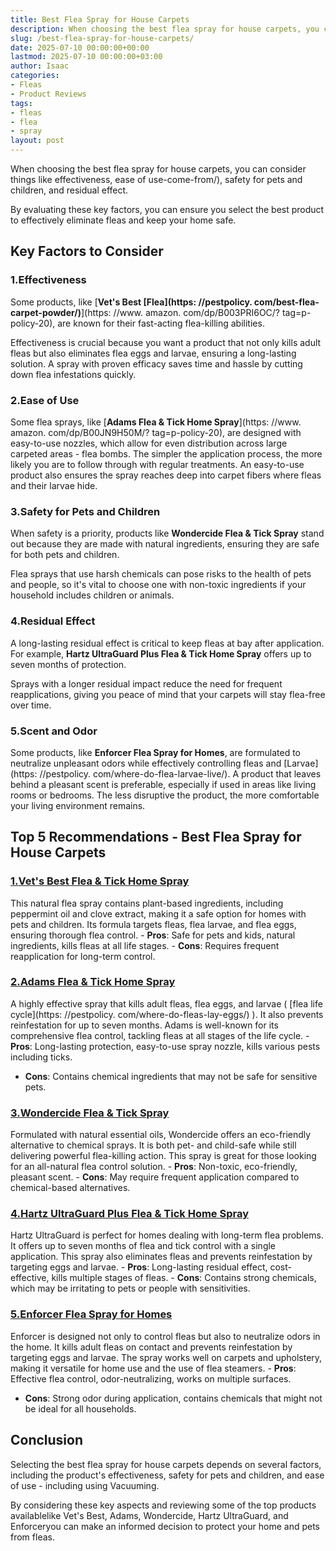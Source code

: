 ```yaml
---
title: Best Flea Spray for House Carpets
description: When choosing the best flea spray for house carpets, you can consider things like effectiveness, ease of use-come-from , safety for pets and children, and...
slug: /best-flea-spray-for-house-carpets/
date: 2025-07-10 00:00:00+00:00
lastmod: 2025-07-10 00:00:00+03:00
author: Isaac
categories:
- Fleas
- Product Reviews
tags:
- fleas
- flea
- spray
layout: post
---
```


When choosing the best flea spray for house carpets, you can consider things like effectiveness, ease of use-come-from/), safety for pets and children, and residual effect.

By evaluating these key factors, you can ensure you select the best product to effectively eliminate fleas and keep your home safe.

##  Key Factors to Consider

###  1.**Effectiveness**

Some products, like [**Vet's Best [Flea](https: //pestpolicy. com/best-flea-carpet-powder/)**](https: //www. amazon. com/dp/B003PRI6OC/? tag=p-policy-20), are known for their fast-acting flea-killing abilities.

Effectiveness is crucial because you want a product that not only kills adult fleas but also eliminates flea eggs and larvae, ensuring a long-lasting solution. A spray with proven efficacy saves time and hassle by cutting down flea infestations quickly.

###  2.**Ease of Use**

Some flea sprays, like [**Adams Flea & Tick Home Spray**](https: //www. amazon. com/dp/B00JN9H50M/? tag=p-policy-20), are designed with easy-to-use nozzles, which allow for even distribution across large carpeted areas - flea bombs. The simpler the application process, the more likely you are to follow through with regular treatments. An easy-to-use product also ensures the spray reaches deep into carpet fibers where fleas and their larvae hide.

###  3.**Safety for Pets and Children**

When safety is a priority, products like **Wondercide Flea & Tick Spray** stand out because they are made with natural ingredients, ensuring they are safe for both pets and children.

Flea sprays that use harsh chemicals can pose risks to the health of pets and people, so it's vital to choose one with non-toxic ingredients if your household includes children or animals.

###  4.**Residual Effect**

A long-lasting residual effect is critical to keep fleas at bay after application. For example, **Hartz UltraGuard Plus Flea & Tick Home Spray** offers up to seven months of protection.

Sprays with a longer residual impact reduce the need for frequent reapplications, giving you peace of mind that your carpets will stay flea-free over time.

###  5.**Scent and Odor**

Some products, like **Enforcer Flea Spray for Homes**, are formulated to neutralize unpleasant odors while effectively controlling fleas and [Larvae](https: //pestpolicy. com/where-do-flea-larvae-live/). A product that leaves behind a pleasant scent is preferable, especially if used in areas like living rooms or bedrooms. The less disruptive the product, the more comfortable your living environment remains.

##  Top 5 Recommendations - Best Flea Spray for House Carpets

###  [1.**Vet's Best Flea & Tick Home Spray**](https://www.amazon.com/dp/B003PRI6OC/?tag=p-policy-20)

This natural flea spray contains plant-based ingredients, including peppermint oil and clove extract, making it a safe option for homes with pets and children. Its formula targets fleas, flea larvae, and flea eggs, ensuring thorough flea control. - **Pros**: Safe for pets and kids, natural ingredients, kills fleas at all life stages. - **Cons**: Requires frequent reapplication for long-term control.

###  [2.**Adams Flea & Tick Home Spray**](https://www.amazon.com/dp/B00JN9H50M/?tag=p-policy-20)

A highly effective spray that kills adult fleas, flea eggs, and larvae ( [flea life cycle](https: //pestpolicy. com/where-do-fleas-lay-eggs/) ). It also prevents reinfestation for up to seven months. Adams is well-known for its comprehensive flea control, tackling fleas at all stages of the life cycle. - **Pros**: Long-lasting protection, easy-to-use spray nozzle, kills various pests including ticks.

- **Cons**: Contains chemical ingredients that may not be safe for sensitive pets.

###  [3.**Wondercide Flea & Tick Spray**](https://www.amazon.com/dp/B01M8GFPXG/?tag=p-policy-20)

Formulated with natural essential oils, Wondercide offers an eco-friendly alternative to chemical sprays. It is both pet- and child-safe while still delivering powerful flea-killing action. This spray is great for those looking for an all-natural flea control solution. - **Pros**: Non-toxic, eco-friendly, pleasant scent. - **Cons**: May require frequent application compared to chemical-based alternatives.

###  [4.**Hartz UltraGuard Plus Flea & Tick Home Spray**](https://www.amazon.com/dp/B000633VGG/?tag=p-policy-20)

Hartz UltraGuard is perfect for homes dealing with long-term flea problems. It offers up to seven months of flea and tick control with a single application. This spray also eliminates fleas and prevents reinfestation by targeting eggs and larvae. - **Pros**: Long-lasting residual effect, cost-effective, kills multiple stages of fleas. - **Cons**: Contains strong chemicals, which may be irritating to pets or people with sensitivities.

###  [5.**Enforcer Flea Spray for Homes**](https://www.amazon.com/dp/B0074YKTCY/?tag=p-policy-20)

Enforcer is designed not only to control fleas but also to neutralize odors in the home. It kills adult fleas on contact and prevents reinfestation by targeting eggs and larvae. The spray works well on carpets and upholstery, making it versatile for home use and the use of flea steamers. - **Pros**: Effective flea control, odor-neutralizing, works on multiple surfaces.

- **Cons**: Strong odor during application, contains chemicals that might not be ideal for all households.

##  Conclusion

Selecting the best flea spray for house carpets depends on several factors, including the product's effectiveness, safety for pets and children, and ease of use - including using Vacuuming.

By considering these key aspects and reviewing some of the top products availablelike Vet's Best, Adams, Wondercide, Hartz UltraGuard, and Enforceryou can make an informed decision to protect your home and pets from fleas.
